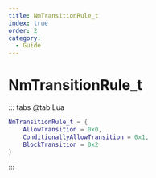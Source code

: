 ```yaml
---
title: NmTransitionRule_t
index: true
order: 2
category:
  - Guide
---
```


# NmTransitionRule_t
::: tabs
@tab Lua
```lua
NmTransitionRule_t = {
    AllowTransition = 0x0,
    ConditionallyAllowTransition = 0x1,
    BlockTransition = 0x2
}
```
:::